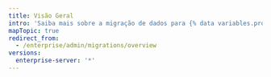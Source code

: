 ```yaml
---
title: Visão Geral
intro: 'Saiba mais sobre a migração de dados para {% data variables.product.product_location_enterprise %}.'
mapTopic: true
redirect_from:
  - /enterprise/admin/migrations/overview
versions:
  enterprise-server: '*'
---
```


